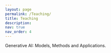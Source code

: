 ```yaml
---
layout: page
permalink: /Teaching/
title: Teaching
description: 
nav: true
nav_order: 4
---
```


Generative AI: Models, Methods and Applications.
